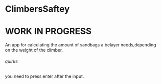 # ClimbersSaftey

<h1>WORK IN PROGRESS</h1>

<p> An app for calculating the amount of sandbags a belayer needs,depending on the weight of the climber.</p>



<h6>quirks</h6>
<p> you need to press enter after the input.</p>


